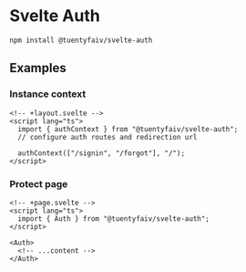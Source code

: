 # Svelte Auth

`npm install @tuentyfaiv/svelte-auth`

## Examples
### Instance context
```svelte
<!-- +layout.svelte -->
<script lang="ts">
  import { authContext } from "@tuentyfaiv/svelte-auth";
  // configure auth routes and redirection url

  authContext(["/signin", "/forgot"], "/");
</script>
```
### Protect page
```svelte
<!-- +page.svelte -->
<script lang="ts">
  import { Auth } from "@tuentyfaiv/svelte-auth";
</script>

<Auth>
  <!-- ...content -->
</Auth>
```